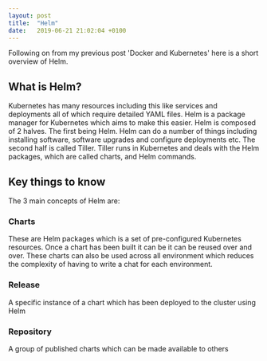 ```yaml
---
layout: post
title:  "Helm"
date:   2019-06-21 21:02:04 +0100
---
```


Following on from my previous post 'Docker and Kubernetes' here is a short overview of Helm.

## What is Helm?

Kubernetes has many resources including this like services and deployments all of which require detailed YAML files. Helm is a package manager for Kubernetes which aims to make this easier. Helm is composed of 2 halves. The first being Helm. Helm can do a number of things including installing software, software upgrades and configure deployments etc. The second half is called Tiller. Tiller runs in Kubernetes and deals with the Helm packages, which are called charts, and Helm commands.

## Key things to know

The 3 main concepts of Helm are:

### Charts
These are Helm packages which is a set of pre-configured Kubernetes resources. Once a chart has been built it can be it can be reused over and over. These charts can also be used across all environment which reduces the complexity of having to write a chat for each environment.

### Release
A specific instance of a chart which has been deployed to the cluster using Helm

### Repository
A group of published charts which can be made available to others